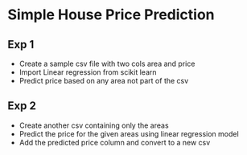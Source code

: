 # Simple House Price Prediction
## Exp 1
- Create a sample csv file with two cols area and price
- Import Linear regression from scikit learn
- Predict price based on any area not part of the csv

## Exp 2
- Create another csv containing only the areas
- Predict the price for the given areas using linear regression model
- Add the predicted price column and convert to a new csv

